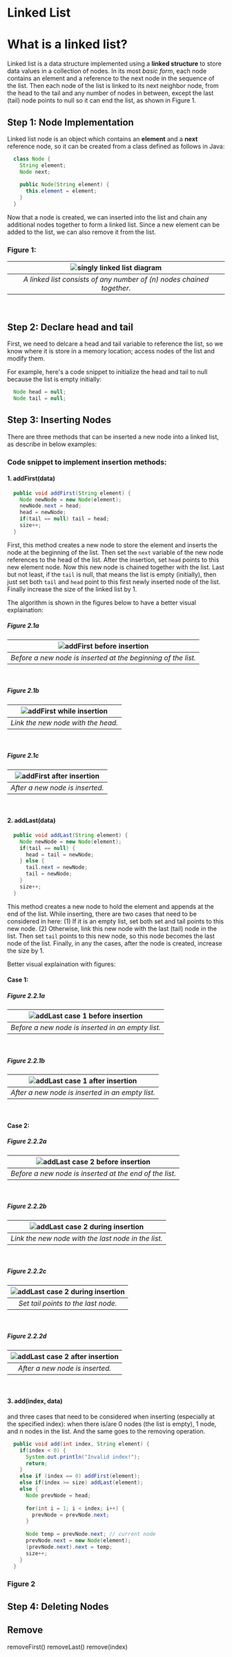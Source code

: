 # Linked List 
# What is a linked list?

Linked list is a data structure implemented using a **linked structure** to store data values in a collection of nodes. In its most *basic form*, each node contains an element and a reference to the next node in the sequence of the list. Then each node of the list is linked to its next neighbor node, from the head to the tail and any number of nodes in between, except the last (tail) node points to null so it can end the list, as shown in Figure 1. 

## Step 1: Node Implementation

Linked list node is an object which contains an **element** and a **next** reference node, so it can be created from a class defined as follows in Java:

```java
  class Node {
    String element;
    Node next;
    
    public Node(String element) {
      this.element = element;
    }
  }
```
  
Now that a node is created, we can inserted into the list and chain any additional nodes together to form a linked list. Since a new element can be added to the list, we can also remove it from the list. 



### Figure 1:
| ![singly linked list diagram](/data-structure/assets/images/figure26.7_linked_list.PNG) |
|:--:|
| *A linked list consists of any number of (n) nodes chained together.* |
<br>


## Step 2: Declare head and tail

First, we need to delcare a head and tail variable to reference the list, so we know where it is store in a memory location; access nodes of the list and modify them.

For example, here's a code snippet to initialize the head and tail to null because the list is empty initially:
```java
  Node head = null;
  Node tail = null;
```


## Step 3: Inserting Nodes 

There are three methods that can be inserted a new node into a linked list, as describe in below examples:

### Code snippet to implement insertion methods:
#### 1. addFirst(data)
```java
  public void addFirst(String element) {
    Node newNode = new Node(element);
    newNode.next = head;
    head = newNode;
    if(tail == null) tail = head;
    size++;
  }
```
First, this method creates a new node to store the element and inserts the node at the beginning of the list. Then set the `next` variable of the new node references to the head of the list. After the insertion, set `head` points to this new element node. Now this new node is chained together with the list. Last but not least, if the `tail` is null, that means the list is empty (initially), then just set both `tail` and `head` point to this first newly inserted node of the list. Finally increase the size of the linked list by 1. 

The algorithm is shown in the figures below to have a better visual explaination:

##### Figure 2.1a
| ![addFirst before insertion](/data-structure/assets/images/Figure2.1a.PNG) |
|:--:|
| *Before a new node is inserted at the beginning of the list.* |
<br>

##### Figure 2.1b
| ![addFirst while insertion](/data-structure/assets/images/Figure2.1b.PNG) |
|:--:|
| *Link the new node with the head.* |
<br>

##### Figure 2.1c
| ![addFirst after insertion](/data-structure/assets/images/Figure2.1c.PNG) |
|:--:|
| *After a new node is inserted.* |
<br>


#### 2. addLast(data)
```java
  public void addLast(String element) {
    Node newNode = new Node(element);
    if(tail == null) {
      head = tail = newNode;
    } else {
      tail.next = newNode;
      tail = newNode;
    }
    size++;
  }
```
This method creates a new node to hold the element and appends at the end of the list. While inserting, there are two cases that need to be considered in here: 
(1) If it is an empty list, set both set and tail points to this new node. 
(2) Otherwise, link this new node with the last (tail) node in the list. Then set `tail` points to this new node, so this node becomes the last node of the list.
Finally, in any the cases, after the node is created, increase the size by 1.

Better visual explaination with figures:
#### Case 1:
##### Figure 2.2.1a
| ![addLast case 1 before insertion](/data-structure/assets/images/Figure2.2.1a.PNG) |
|:--:|
| *Before a new node is inserted in an empty list.* |
<br>

##### Figure 2.2.1b
| ![addLast case 1 after insertion](/data-structure/assets/images/Figure2.2.1b.PNG) |
|:--:|
| *After a new node is inserted in an empty list.* |
<br>

#### Case 2:
##### Figure 2.2.2a
| ![addLast case 2 before insertion](/data-structure/assets/images/Figure2.2.2a.PNG) |
|:--:|
| *Before a new node is inserted at the end of the list.* |
<br>

##### Figure 2.2.2b
| ![addLast case 2 during insertion](/data-structure/assets/images/Figure2.2.2b.PNG) |
|:--:|
| *Link the new node with the last node in the list.* |
<br>

##### Figure 2.2.2c
| ![addLast case 2 during insertion](/data-structure/assets/images/Figure2.2.2c.PNG) |
|:--:|
| *Set tail points to the last node.* |
<br>

##### Figure 2.2.2d
| ![addLast case 2 after insertion](/data-structure/assets/images/Figure2.2.2d.PNG) |
|:--:|
| *After a new node is inserted.* |
<br>

#### 3. add(index, data)
and three cases that need to be considered when inserting (especially at the specified index): when there is/are 0 nodes (the list is empty), 1 node, and n nodes in the list. And the same goes to the removing operation. 

```java
  public void add(int index, String element) {
    if(index < 0) {
      System.out.println("Invalid index!");
      return;
    } 
    else if (index == 0) addFirst(element);
    else if(index >= size) addLast(element);
    else {
      Node prevNode = head;
      
      for(int i = 1; i < index; i++) {
        prevNode = prevNode.next;
      }
      
      Node temp = prevNode.next; // current node 
      prevNode.next = new Node(element);
      (prevNode.next).next = temp;
      size++;
    }
  }
```

### Figure 2


## Step 4: Deleting Nodes

## Remove
removeFirst()
removeLast()
remove(index)
